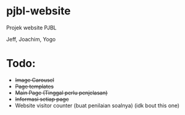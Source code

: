 # pjbl-website
Projek website PJBL

Jeff, Joachim, Yogo

# Todo:
* ~~Image Carousel~~
* ~~Page templates~~
* ~~Main Page (Tinggal perlu penjelasan)~~
* ~~Informasi setiap page~~
* Website visitor counter (buat penilaian soalnya) (idk bout this one)